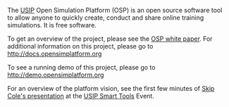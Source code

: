 The [USIP](http://www.usip.org) Open Simulation Platform (OSP) is an open source software tool to allow anyone to quickly create, conduct and share online training simulations. It is free software.

To get an overview of the project, please see the [OSP white paper](http://demo.opensimplatform.org/docs/downloads/opensimplatformwhitepaper.pdf). For additional information on this project, please go to http://docs.opensimplatform.org

To see a running demo of this project, please go to http://demo.opensimplatform.org

For an overview of the platform vision, see the first few minutes of [Skip Cole's presentation](http://www.youtube.com/watch?v=iuJS52tvdGM&feature=PlayList&p=480830BCF94E895B&index=7) at the [USIP Smart Tools](http://www.youtube.com/view_play_list?p=480830BCF94E895B) Event.


